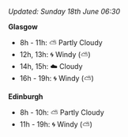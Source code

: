 *Updated: Sunday 18th June 06:30*

**Glasgow**

* 8h - 11h: :partly_sunny: Partly Cloudy
* 12h, 13h: :cyclone: Windy (:partly_sunny:)
* 14h, 15h: :cloud: Cloudy
* 16h - 19h: :cyclone: Windy (:partly_sunny:)

**Edinburgh**

* 8h - 10h: :partly_sunny: Partly Cloudy
* 11h - 19h: :cyclone: Windy (:partly_sunny:)
